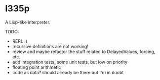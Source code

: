l335p
=====

A Lisp-like interpreter.

TODO:
* REPL :)
* recursive definitions are not working!
* review and maybe refactor the stuff related to DelayedValues, forcing, etc.
* add integration tests; some unit tests, but low on priority
* floating point arithmetic
* code as data? should already be there but I'm in doubt
